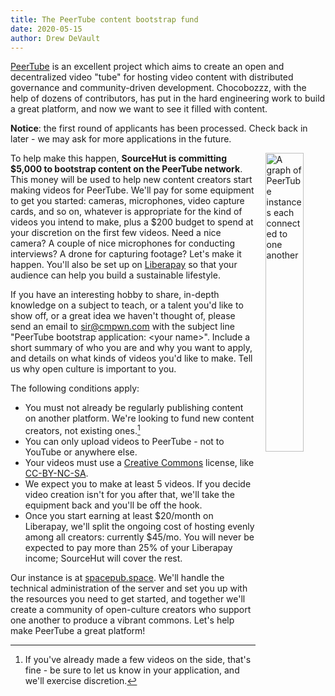 ```yaml
---
title: The PeerTube content bootstrap fund
date: 2020-05-15
author: Drew DeVault
---
```


[PeerTube][peertube] is an excellent project which aims to create an open and
decentralized video "tube" for hosting video content with distributed governance
and community-driven development. Chocobozzz, with the help of dozens of
contributors, has put in the hard engineering work to build a great platform,
and now we want to see it filled with content.

**Notice**: the first round of applicants has been processed. Check back in
later - we may ask for more applications in the future.

[peertube]: https://joinpeertube.org/en/

<img class="inline-img"
  src="https://l.sr.ht/bLsu.jpg"
  alt="A graph of PeerTube instances each connected to one another" />

<style>
  .inline-img {
    width: 35%;
    float: right;
    margin: 0 -5rem 1rem 1rem;
  }

  @media(max-width: 800px) {
    .inline-img {
      display: block;
      width: 50%;
      width: auto;
      float: none;
      margin: 0 auto;
    }
  }
</style>

To help make this happen, **SourceHut is committing $5,000 to bootstrap content
on the PeerTube network**. This money will be used to help new content creators
start making videos for PeerTube. We'll pay for some equipment to get you
started: cameras, microphones, video capture cards, and so on, whatever is
appropriate for the kind of videos you intend to make, plus a $200 budget to
spend at your discretion on the first few videos. Need a nice camera? A couple
of nice microphones for conducting interviews? A drone for capturing footage?
Let's make it happen. You'll also be set up on [Liberapay][lp] so that your
audience can help you build a sustainable lifestyle.

[lp]: https://liberapay.com/

If you have an interesting hobby to share, in-depth knowledge on a subject to
teach, or a talent you'd like to show off, or a great idea we haven't thought
of, please send an email to [sir@cmpwn.com](mailto:sir@cmpwn.com) with the
subject line "PeerTube bootstrap application: &lt;your name&gt;". Include a
short summary of who you are and why you want to apply, and details on what
kinds of videos you'd like to make. Tell us why open culture is important to
you.

The following conditions apply:

- You must not already be regularly publishing content on another platform.
  We're looking to fund new content creators, not existing ones.[^1]
- You can only upload videos to PeerTube - not to YouTube or anywhere else.
- Your videos must use a [Creative Commons][cc] license, like
  [CC-BY-NC-SA][cc-by-nc-sa].
- We expect you to make at least 5 videos. If you decide video creation isn't
  for you after that, we'll take the equipment back and you'll be off the hook.
- Once you start earning at least $20/month on Liberapay, we'll split the
  ongoing cost of hosting evenly among all creators: currently $45/mo. You will
  never be expected to pay more than 25% of your Liberapay income; SourceHut
  will cover the rest.

[cc]: https://creativecommons.org/
[cc-by-nc-sa]: https://creativecommons.org/licenses/by-nc-sa/4.0/

[^1]: If you've already made a few videos on the side, that's fine - be sure to let us know in your application, and we'll exercise discretion.

Our instance is at [spacepub.space][spacepub]. We'll handle the technical
administration of the server and set you up with the resources you need to get
started, and together we'll create a community of open-culture creators who
support one another to produce a vibrant commons.  Let's help make PeerTube a
great platform!

[spacepub]: https://spacepub.space
